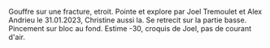 Gouffre sur une fracture, etroit. Pointe et explore par Joel Tremoulet et Alex Andrieu le 31.01.2023, Christine aussi la. Se retrecit sur la partie basse. Pincement sur bloc au fond. Estime -30, croquis de Joel, pas de courant d'air.